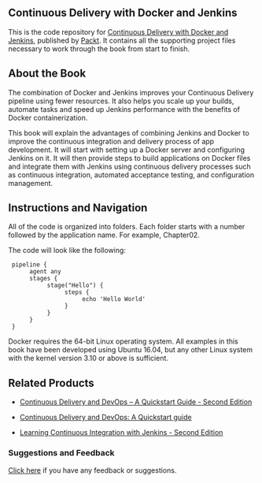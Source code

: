 ## Continuous Delivery with Docker and Jenkins
This is the code repository for [Continuous Delivery with Docker and Jenkins](https://www.packtpub.com/networking-and-servers/continuous-delivery-docker-and-jenkins?utm_source=github&utm_medium=repository&utm_campaign=9781787125230), published by [Packt](https://www.packtpub.com/?utm_source=github). It contains all the supporting project files necessary to work through the book from start to finish.
## About the Book
The combination of Docker and Jenkins improves your Continuous Delivery pipeline using fewer resources. It also helps you scale up your builds, automate tasks and speed up Jenkins performance with the benefits of Docker containerization.

This book will explain the advantages of combining Jenkins and Docker to improve the continuous integration and delivery process of app development. It will start with setting up a Docker server and configuring Jenkins on it. It will then provide steps to build applications on Docker files and integrate them with Jenkins using continuous delivery processes such as continuous integration, automated acceptance testing, and configuration management.


## Instructions and Navigation
All of the code is organized into folders. Each folder starts with a number followed by the application name. For example, Chapter02.



The code will look like the following:
```
 pipeline {
      agent any
      stages {
           stage("Hello") {
                steps {
                     echo 'Hello World'
                }
           }
      }
 }
```

Docker requires the 64-bit Linux operating system. All examples in this book have been
developed using Ubuntu 16.04, but any other Linux system with the kernel version 3.10 or
above is sufficient.

## Related Products
* [Continuous Delivery and DevOps – A Quickstart Guide - Second Edition](https://www.packtpub.com/application-development/continuous-delivery-and-devops-–-quickstart-guide-second-edition?utm_source=github&utm_medium=repository&utm_campaign=9781784399313)

* [Continuous Delivery and DevOps: A Quickstart guide](https://www.packtpub.com/virtualization-and-cloud/continuous-delivery-and-devops-quickstart-guide?utm_source=github&utm_medium=repository&utm_campaign=9781849693684)

* [Learning Continuous Integration with Jenkins - Second Edition](https://www.packtpub.com/virtualization-and-cloud/learning-continuous-integration-jenkins-second-edition?utm_source=github&utm_medium=repository&utm_campaign=9781788479356)

### Suggestions and Feedback
[Click here](https://docs.google.com/forms/d/e/1FAIpQLSe5qwunkGf6PUvzPirPDtuy1Du5Rlzew23UBp2S-P3wB-GcwQ/viewform) if you have any feedback or suggestions.

